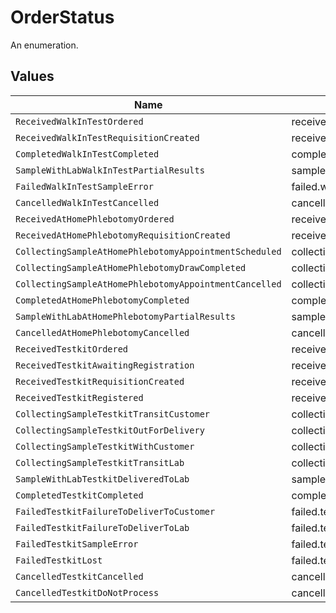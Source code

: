 # OrderStatus

An enumeration.


## Values

| Name                                                       | Value                                                      |
| ---------------------------------------------------------- | ---------------------------------------------------------- |
| `ReceivedWalkInTestOrdered`                                | received.walk_in_test.ordered                              |
| `ReceivedWalkInTestRequisitionCreated`                     | received.walk_in_test.requisition_created                  |
| `CompletedWalkInTestCompleted`                             | completed.walk_in_test.completed                           |
| `SampleWithLabWalkInTestPartialResults`                    | sample_with_lab.walk_in_test.partial_results               |
| `FailedWalkInTestSampleError`                              | failed.walk_in_test.sample_error                           |
| `CancelledWalkInTestCancelled`                             | cancelled.walk_in_test.cancelled                           |
| `ReceivedAtHomePhlebotomyOrdered`                          | received.at_home_phlebotomy.ordered                        |
| `ReceivedAtHomePhlebotomyRequisitionCreated`               | received.at_home_phlebotomy.requisition_created            |
| `CollectingSampleAtHomePhlebotomyAppointmentScheduled`     | collecting_sample.at_home_phlebotomy.appointment_scheduled |
| `CollectingSampleAtHomePhlebotomyDrawCompleted`            | collecting_sample.at_home_phlebotomy.draw_completed        |
| `CollectingSampleAtHomePhlebotomyAppointmentCancelled`     | collecting_sample.at_home_phlebotomy.appointment_cancelled |
| `CompletedAtHomePhlebotomyCompleted`                       | completed.at_home_phlebotomy.completed                     |
| `SampleWithLabAtHomePhlebotomyPartialResults`              | sample_with_lab.at_home_phlebotomy.partial_results         |
| `CancelledAtHomePhlebotomyCancelled`                       | cancelled.at_home_phlebotomy.cancelled                     |
| `ReceivedTestkitOrdered`                                   | received.testkit.ordered                                   |
| `ReceivedTestkitAwaitingRegistration`                      | received.testkit.awaiting_registration                     |
| `ReceivedTestkitRequisitionCreated`                        | received.testkit.requisition_created                       |
| `ReceivedTestkitRegistered`                                | received.testkit.registered                                |
| `CollectingSampleTestkitTransitCustomer`                   | collecting_sample.testkit.transit_customer                 |
| `CollectingSampleTestkitOutForDelivery`                    | collecting_sample.testkit.out_for_delivery                 |
| `CollectingSampleTestkitWithCustomer`                      | collecting_sample.testkit.with_customer                    |
| `CollectingSampleTestkitTransitLab`                        | collecting_sample.testkit.transit_lab                      |
| `SampleWithLabTestkitDeliveredToLab`                       | sample_with_lab.testkit.delivered_to_lab                   |
| `CompletedTestkitCompleted`                                | completed.testkit.completed                                |
| `FailedTestkitFailureToDeliverToCustomer`                  | failed.testkit.failure_to_deliver_to_customer              |
| `FailedTestkitFailureToDeliverToLab`                       | failed.testkit.failure_to_deliver_to_lab                   |
| `FailedTestkitSampleError`                                 | failed.testkit.sample_error                                |
| `FailedTestkitLost`                                        | failed.testkit.lost                                        |
| `CancelledTestkitCancelled`                                | cancelled.testkit.cancelled                                |
| `CancelledTestkitDoNotProcess`                             | cancelled.testkit.do_not_process                           |